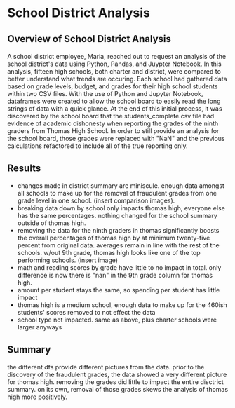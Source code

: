 # School District Analysis
## Overview of School District Analysis
####
A school district employee, Maria, reached out to request an analysis of the school district's data using Python, Pandas, and Juypter Notebook. In this analysis, fifteen high schools, both charter and district, were compared to better understand what trends are occuring. Each school had gathered data based on grade levels, budget, and grades for their high school students within two CSV files. With the use of Python and Jupyter Notebook, dataframes were created to allow the school board to easily read the long strings of data with a quick glance. At the end of this initial process, it was discovered by the school board that the students_complete.csv file had evidence of academic dishonesty when reporting the grades of the ninth graders from Thomas High School. In order to still provide an analysis for the school board, those grades were replaced with "NaN" and the previous calculations refactored to include all of the true reporting only.
## Results
####
* changes made in district summary are miniscule. enough data amongst all schools to make up for the removal of fraudulent grades from one grade level in one school. (insert comparison images). 
* breaking data down by school only impacts thomas high, everyone else has the same percentages. nothing changed for the school summary outside of thomas high. 
* removing the data for the ninth graders in thomas significantly boosts the overall percentages of thomas high by at minimum twenty-five percent from original data. averages remain in line with the rest of the schools. w/out 9th grade, thomas high looks like one of the top performing schools. (insert image)
* math and reading scores by grade have little to no impact in total. only difference is now there is "nan" in the 9th grade column for thomas high. 
* amount per student stays the same, so spending per student has little impact
* thomas high is a medium school, enough data to make up for the 460ish students' scores removed to not effect the data
* school type not impacted. same as above, plus charter schools were larger anyways
## Summary
####
the different dfs provide different pictures from the data. prior to the discovery of the fraudulent grades, the data showed a very different picture for thomas high. removing the grades did little to impact the entire disctrict summary. on its own, removal of those grades skews the analysis of thomas high more positively. 
